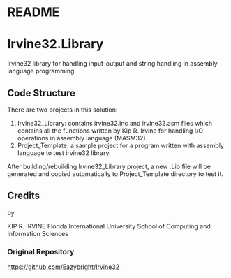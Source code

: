 # README #
# Irvine32.Library 
Irvine32 library for handling input-output and string handling in assembly language programming. 


## Code Structure ## 
There are two projects in this solution:
1.  Irvine32_Library: contains irvine32.inc and irvine32.asm files which contains all the functions written by Kip R. Irvine for handling I/O operations in assembly language (MASM32).
2. Project_Template: a sample project for a program written with assembly language to test irvine32 library.

After building/rebuilding Irvine32_Library project, a new .Lib file will be generated and copied automatically to Project_Template directory to test it.

## Credits ##


by

KIP R. IRVINE Florida International University School of Computing and Information Sciences

### Original Repository ###
https://github.com/Eazybright/Irvine32
